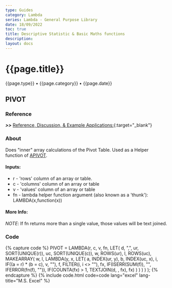 ```yaml
---
type: Guides
category: Lambda
series: Lambda - General Purpose Library
date: 18/09/2022
toc: true
title: Descriptive Statistic & Basic Maths functions
description: 
layout: docs
---
```


# {{page.title}}
<time class="metadata" style="text-alstyleign:left"> {{page.type}} • {{page.category}} • {{page.date}}</time>

## PIVOT

### Reference

***>>*** [Reference, Discussion, & Example Applications:](https://www.mrexcel.com/board/threads/apivot.1167774/page-2#posts){:target="_blank"}

### About

Does "inner" array calculations of the Pivot Table. Used as a Helper function of [APIVOT](../lambda-library/lambda-apivot.html).

#### Inputs:

  - r - 'rows' column of an array or table.
  - c - 'columns' column of an array or table
  - v - 'values' column of an array or table
  - fn - lambda helper function argument (also known as a 'thunk'): LAMBDA(x,function(x))

#### More Info:

*NOTE*: If fn returns more than a single value, those values will be text joined.

### Code

{% capture code %}
PIVOT = LAMBDA(r, c, v, fn,
    LET(
        d, ",",
        ur, SORT(UNIQUE(r)),
        uc, SORT(UNIQUE(c)),
        w, ROWS(ur),
        l, ROWS(uc),
        MAKEARRAY(
            w,
            l,
            LAMBDA(y, x,
                LET(
                    a, INDEX(ur, y),
                    b, INDEX(uc, x),
                    i, IF((a = r) * (b = c), v, ""),
                    f, FILTER(i, i <> ""),
                    fx, IF(ISERR(SUM(f)), "", IFERROR(fn(f), "")),
                    IF(COUNTA(fx) > 1, TEXTJOIN(d, , fx), fx)
                )
            )
        )
    )
);
{% endcapture %}
{% include code.html code=code lang="excel" lang-title="M.S. Excel" %}